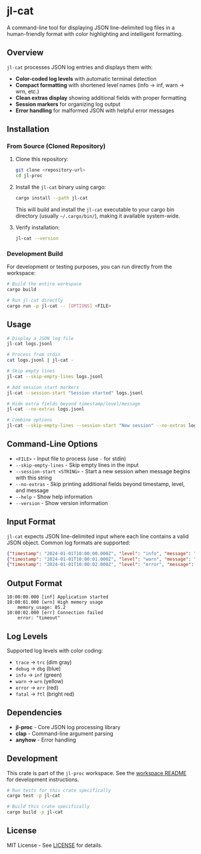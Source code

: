 # jl-cat

A command-line tool for displaying JSON line-delimited log files in a human-friendly format with color highlighting and intelligent formatting.

## Overview

`jl-cat` processes JSON log entries and displays them with:
- **Color-coded log levels** with automatic terminal detection
- **Compact formatting** with shortened level names (info → inf, warn → wrn, etc.)
- **Clean extras display** showing additional fields with proper formatting
- **Session markers** for organizing log output
- **Error handling** for malformed JSON with helpful error messages

## Installation

### From Source (Cloned Repository)

1. Clone this repository:
   ```bash
   git clone <repository-url>
   cd jl-proc
   ```

2. Install the `jl-cat` binary using cargo:
   ```bash
   cargo install --path jl-cat
   ```

   This will build and install the `jl-cat` executable to your cargo bin directory (usually `~/.cargo/bin/`), making it available system-wide.

3. Verify installation:
   ```bash
   jl-cat --version
   ```

### Development Build

For development or testing purposes, you can run directly from the workspace:

```bash
# Build the entire workspace
cargo build

# Run jl-cat directly
cargo run -p jl-cat -- [OPTIONS] <FILE>
```

## Usage

```bash
# Display a JSON log file
jl-cat logs.jsonl

# Process from stdin
cat logs.jsonl | jl-cat -

# Skip empty lines
jl-cat --skip-empty-lines logs.jsonl

# Add session start markers
jl-cat --session-start "Session started" logs.jsonl

# Hide extra fields beyond timestamp/level/message  
jl-cat --no-extras logs.jsonl

# Combine options
jl-cat --skip-empty-lines --session-start "New session" --no-extras logs.jsonl
```

## Command-Line Options

- `<FILE>` - Input file to process (use `-` for stdin)
- `--skip-empty-lines` - Skip empty lines in the input
- `--session-start <STRING>` - Start a new session when message begins with this string
- `--no-extras` - Skip printing additional fields beyond timestamp, level, and message
- `--help` - Show help information
- `--version` - Show version information

## Input Format

`jl-cat` expects JSON line-delimited input where each line contains a valid JSON object. Common log formats are supported:

```json
{"timestamp": "2024-01-01T10:00:00.000Z", "level": "info", "message": "Application started"}
{"timestamp": "2024-01-01T10:00:01.000Z", "level": "warn", "message": "High memory usage", "memory_usage": 85.2}
{"timestamp": "2024-01-01T10:00:02.000Z", "level": "error", "message": "Connection failed", "error": "timeout"}
```

## Output Format

```
10:00:00.000 [inf] Application started
10:00:01.000 [wrn] High memory usage
    memory_usage: 85.2
10:00:02.000 [err] Connection failed
    error: "timeout"
```

## Log Levels

Supported log levels with color coding:
- `trace` → `trc` (dim gray)
- `debug` → `dbg` (blue)  
- `info` → `inf` (green)
- `warn` → `wrn` (yellow)
- `error` → `err` (red)
- `fatal` → `ftl` (bright red)

## Dependencies

- **jl-proc** - Core JSON log processing library
- **clap** - Command-line argument parsing
- **anyhow** - Error handling

## Development

This crate is part of the `jl-proc` workspace. See the [workspace README](../README.md) for development instructions.

```bash
# Run tests for this crate specifically
cargo test -p jl-cat

# Build this crate specifically  
cargo build -p jl-cat
```

## License

MIT License - See [LICENSE](../LICENSE) for details.